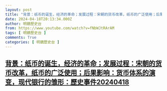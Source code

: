 ```yaml
---
layout: post
title: "背景：纸币的诞生，经济的革命；发展过程：宋朝的货币改革，纸币的广泛使用；后果影响：货币体系的演变，现代银行的雏形：歷史事件20240418"
date: 2024-04-18T20:13:34.000Z
author: 明鏡歷史台
from: https://www.youtube.com/watch?v=fNbWJtRArAM
tags: [ 明鏡歷史台 ]
comments: True
categories: [ 明鏡歷史台 ]
---
```

<!--1713471214000-->
[背景：纸币的诞生，经济的革命；发展过程：宋朝的货币改革，纸币的广泛使用；后果影响：货币体系的演变，现代银行的雏形：歷史事件20240418](https://www.youtube.com/watch?v=fNbWJtRArAM)
------

<div>

</div>
